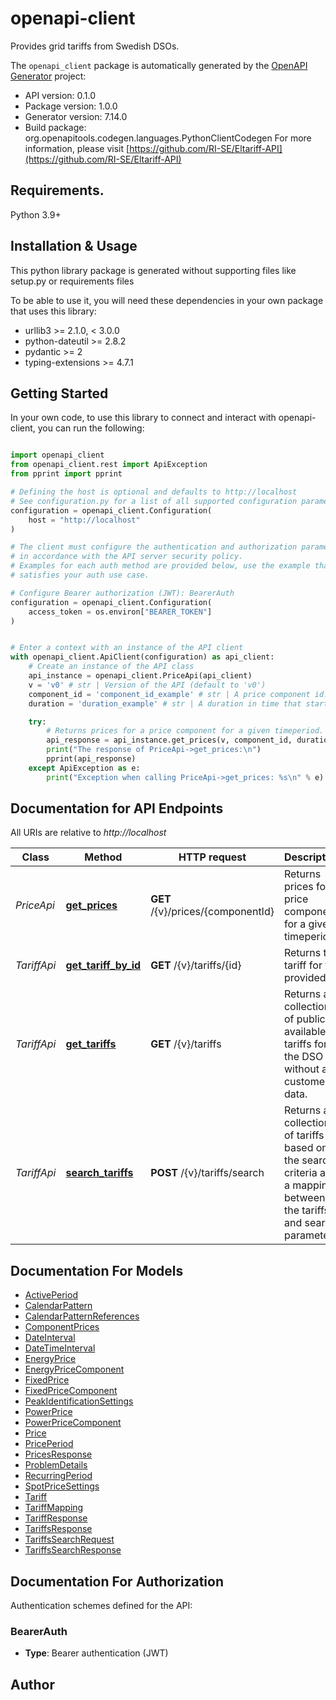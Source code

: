 # openapi-client
Provides grid tariffs from Swedish DSOs.

The `openapi_client` package is automatically generated by the [OpenAPI Generator](https://openapi-generator.tech) project:

- API version: 0.1.0
- Package version: 1.0.0
- Generator version: 7.14.0
- Build package: org.openapitools.codegen.languages.PythonClientCodegen
For more information, please visit [https://github.com/RI-SE/Eltariff-API](https://github.com/RI-SE/Eltariff-API)

## Requirements.

Python 3.9+

## Installation & Usage

This python library package is generated without supporting files like setup.py or requirements files

To be able to use it, you will need these dependencies in your own package that uses this library:

* urllib3 >= 2.1.0, < 3.0.0
* python-dateutil >= 2.8.2
* pydantic >= 2
* typing-extensions >= 4.7.1

## Getting Started

In your own code, to use this library to connect and interact with openapi-client,
you can run the following:

```python

import openapi_client
from openapi_client.rest import ApiException
from pprint import pprint

# Defining the host is optional and defaults to http://localhost
# See configuration.py for a list of all supported configuration parameters.
configuration = openapi_client.Configuration(
    host = "http://localhost"
)

# The client must configure the authentication and authorization parameters
# in accordance with the API server security policy.
# Examples for each auth method are provided below, use the example that
# satisfies your auth use case.

# Configure Bearer authorization (JWT): BearerAuth
configuration = openapi_client.Configuration(
    access_token = os.environ["BEARER_TOKEN"]
)


# Enter a context with an instance of the API client
with openapi_client.ApiClient(configuration) as api_client:
    # Create an instance of the API class
    api_instance = openapi_client.PriceApi(api_client)
    v = 'v0' # str | Version of the API (default to 'v0')
    component_id = 'component_id_example' # str | A price component id.
    duration = 'duration_example' # str | A duration in time that starts at 00:00 (midnight) of the day when the request is made.

    try:
        # Returns prices for a price component for a given timeperiod.
        api_response = api_instance.get_prices(v, component_id, duration)
        print("The response of PriceApi->get_prices:\n")
        pprint(api_response)
    except ApiException as e:
        print("Exception when calling PriceApi->get_prices: %s\n" % e)

```

## Documentation for API Endpoints

All URIs are relative to *http://localhost*

Class | Method | HTTP request | Description
------------ | ------------- | ------------- | -------------
*PriceApi* | [**get_prices**](openapi_client/docs/PriceApi.md#get_prices) | **GET** /{v}/prices/{componentId} | Returns prices for a price component for a given timeperiod.
*TariffApi* | [**get_tariff_by_id**](openapi_client/docs/TariffApi.md#get_tariff_by_id) | **GET** /{v}/tariffs/{id} | Returns the tariff for the provided id.
*TariffApi* | [**get_tariffs**](openapi_client/docs/TariffApi.md#get_tariffs) | **GET** /{v}/tariffs | Returns a collection of publicly available tariffs for the DSO without any customer data.
*TariffApi* | [**search_tariffs**](openapi_client/docs/TariffApi.md#search_tariffs) | **POST** /{v}/tariffs/search | Returns a collection of tariffs based on the search criteria and a mapping between the tariffs and search parameters.


## Documentation For Models

 - [ActivePeriod](openapi_client/docs/ActivePeriod.md)
 - [CalendarPattern](openapi_client/docs/CalendarPattern.md)
 - [CalendarPatternReferences](openapi_client/docs/CalendarPatternReferences.md)
 - [ComponentPrices](openapi_client/docs/ComponentPrices.md)
 - [DateInterval](openapi_client/docs/DateInterval.md)
 - [DateTimeInterval](openapi_client/docs/DateTimeInterval.md)
 - [EnergyPrice](openapi_client/docs/EnergyPrice.md)
 - [EnergyPriceComponent](openapi_client/docs/EnergyPriceComponent.md)
 - [FixedPrice](openapi_client/docs/FixedPrice.md)
 - [FixedPriceComponent](openapi_client/docs/FixedPriceComponent.md)
 - [PeakIdentificationSettings](openapi_client/docs/PeakIdentificationSettings.md)
 - [PowerPrice](openapi_client/docs/PowerPrice.md)
 - [PowerPriceComponent](openapi_client/docs/PowerPriceComponent.md)
 - [Price](openapi_client/docs/Price.md)
 - [PricePeriod](openapi_client/docs/PricePeriod.md)
 - [PricesResponse](openapi_client/docs/PricesResponse.md)
 - [ProblemDetails](openapi_client/docs/ProblemDetails.md)
 - [RecurringPeriod](openapi_client/docs/RecurringPeriod.md)
 - [SpotPriceSettings](openapi_client/docs/SpotPriceSettings.md)
 - [Tariff](openapi_client/docs/Tariff.md)
 - [TariffMapping](openapi_client/docs/TariffMapping.md)
 - [TariffResponse](openapi_client/docs/TariffResponse.md)
 - [TariffsResponse](openapi_client/docs/TariffsResponse.md)
 - [TariffsSearchRequest](openapi_client/docs/TariffsSearchRequest.md)
 - [TariffsSearchResponse](openapi_client/docs/TariffsSearchResponse.md)


<a id="documentation-for-authorization"></a>
## Documentation For Authorization


Authentication schemes defined for the API:
<a id="BearerAuth"></a>
### BearerAuth

- **Type**: Bearer authentication (JWT)


## Author




